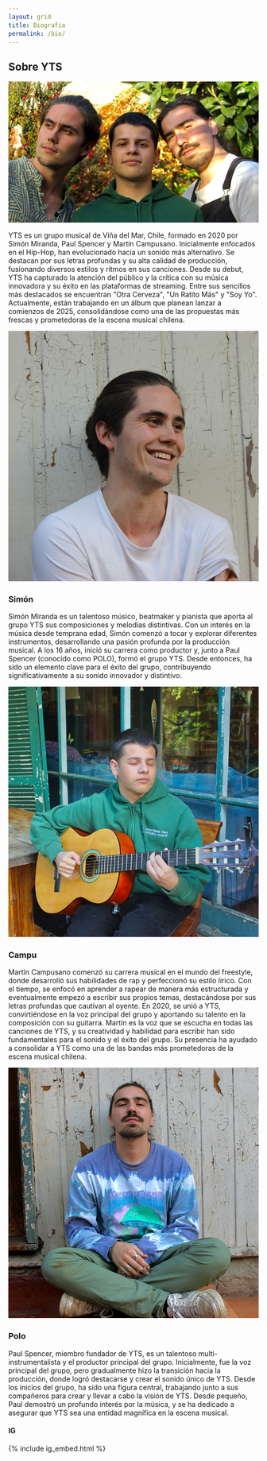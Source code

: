 ```yaml
---
layout: grid
title: Biografía
permalink: /bio/
---
```


## Sobre YTS

<img src="/assets/images/bio-yts.jpg" class="main-pic" title="YTS: Simón, Campu y Polo">

YTS es un grupo musical de Viña del Mar, Chile, formado en 2020 por Simón Miranda, Paul Spencer y Martín Campusano. Inicialmente enfocados en el Hip-Hop, han evolucionado hacia un sonido más alternativo. Se destacan por sus letras profundas y su alta calidad de producción, fusionando diversos estilos y ritmos en sus canciones. Desde su debut, YTS ha capturado la atención del público y la crítica con su música innovadora y su éxito en las plataformas de streaming. Entre sus sencillos más destacados se encuentran "Otra Cerveza", "Un Ratito Más" y "Soy Yo". Actualmente, están trabajando en un álbum que planean lanzar a comienzos de 2025, consolidándose como una de las propuestas más frescas y prometedoras de la escena musical chilena.


<img src="/assets/images/bio-simon.jpg" class="portrait" title="Simón Miranda">

### Simón
Simón Miranda es un talentoso músico, beatmaker y pianista que aporta al grupo YTS sus composiciones y melodías distintivas. Con un interés en la música desde temprana edad, Simón comenzó a tocar y explorar diferentes instrumentos, desarrollando una pasión profunda por la producción musical. A los 16 años, inició su carrera como productor y, junto a Paul Spencer (conocido como POLO), formó el grupo YTS. Desde entonces, ha sido un elemento clave para el éxito del grupo, contribuyendo significativamente a su sonido innovador y distintivo.

<img src="/assets/images/bio-campu.jpg" class="portrait" title="Martín Campusano">

### Campu
Martín Campusano comenzó su carrera musical en el mundo del freestyle, donde desarrolló sus habilidades de rap y perfeccionó su estilo lírico. Con el tiempo, se enfocó en aprender a rapear de manera más estructurada y eventualmente empezó a escribir sus propios temas, destacándose por sus letras profundas que cautivan al oyente. En 2020, se unió a YTS, convirtiéndose en la voz principal del grupo y aportando su talento en la composición con su guitarra. Martín es la voz que se escucha en todas las canciones de YTS, y su creatividad y habilidad para escribir han sido fundamentales para el sonido y el éxito del grupo. Su presencia ha ayudado a consolidar a YTS como una de las bandas más prometedoras de la escena musical chilena.

<img src="/assets/images/bio-polo.jpg" class="portrait" title="Paul Spencer">

### Polo
Paul Spencer, miembro fundador de YTS, es un talentoso multi-instrumentalista y el productor principal del grupo. Inicialmente, fue la voz principal del grupo, pero gradualmente hizo la transición hacia la producción, donde logró destacarse y crear el sonido único de YTS. Desde los inicios del grupo, ha sido una figura central, trabajando junto a sus compañeros para crear y llevar a cabo la visión de YTS. Desde pequeño, Paul demostró un profundo interés por la música, y se ha dedicado a asegurar que YTS sea una entidad magnífica en la escena musical.


#### IG

{% include ig_embed.html %}